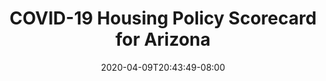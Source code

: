 ---
title: "COVID-19 Housing Policy Scorecard for Arizona"
date: 2020-04-09T20:43:49-08:00
layout: single
type: covid-policy-rankings
state_abbrev: az # use state abbreviation.
state_title: Arizona
photoCredit:
hasSubnav: true
socialDescription: COVID-19 Housing Policy Scorecard for Arizona
description: See how Arizona ranks in our nationwide scorecard of housing policies in response to COVID-19.
url: /covid-policy-scorecard/az
aliases:
    - /covid-policy-scorecard/az
    - /covid-policy-scorecard/arizona
    - /es/covid-policy-scorecard/az
    - /es/covid-policy-scorecard/arizona
---